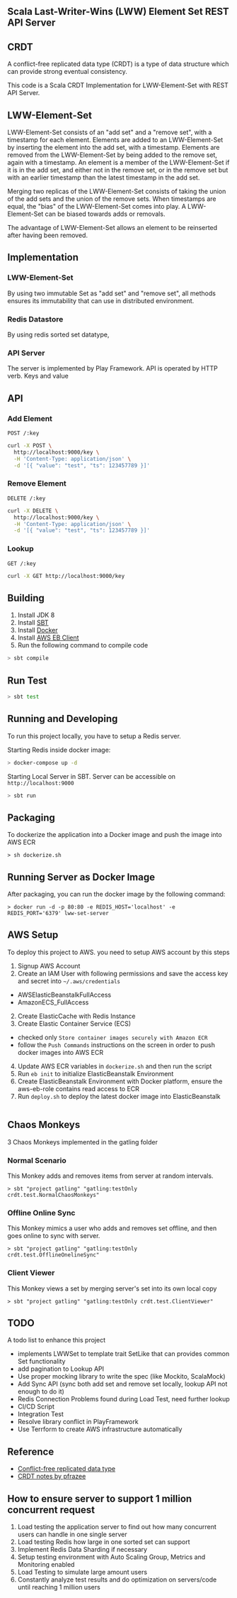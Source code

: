 Scala Last-Writer-Wins (LWW) Element Set REST API Server
--------------------------------------------------------

## CRDT
A conflict-free replicated data type (CRDT) is a type of data structure
which can provide strong eventual consistency.

This code is a Scala CRDT Implementation for LWW-Element-Set with REST API Server.


## LWW-Element-Set
LWW-Element-Set consists of an "add set" and a "remove set", with a timestamp for each element.
Elements are added to an LWW-Element-Set by inserting the element into the add set, with a timestamp.
Elements are removed from the LWW-Element-Set by being added to the remove set, again with a timestamp.
An element is a member of the LWW-Element-Set if it is in the add set, and either not in the remove set,
or in the remove set but with an earlier timestamp than the latest timestamp in the add set.

Merging two replicas of the LWW-Element-Set consists of taking the union of the add sets and
the union of the remove sets. When timestamps are equal, the "bias" of the LWW-Element-Set comes
into play. A LWW-Element-Set can be biased towards adds or removals.

The advantage of LWW-Element-Set allows an element to be reinserted after having been removed.

## Implementation

### LWW-Element-Set
By using two immutable Set as "add set" and "remove set",
all methods ensures its immutability that can use in distributed environment.

### Redis Datastore
By using redis sorted set datatype,

### API Server
The server is implemented by Play Framework. API is operated by HTTP verb.
Keys and value

## API

### Add Element
`POST /:key`

```bash
curl -X POST \
  http://localhost:9000/key \
  -H 'Content-Type: application/json' \
  -d '[{ "value": "test", "ts": 123457789 }]'
```

### Remove Element
`DELETE /:key`

```bash
curl -X DELETE \
  http://localhost:9000/key \
  -H 'Content-Type: application/json' \
  -d '[{ "value": "test", "ts": 123457789 }]'
```

### Lookup
`GET /:key`

```bash
curl -X GET http://localhost:9000/key
```



## Building
1. Install JDK 8
2. Install [SBT](https://www.scala-sbt.org/index.html)
3. Install [Docker](https://docs.docker.com/install/)
4. Install [AWS EB Client](https://docs.aws.amazon.com/elasticbeanstalk/latest/dg/eb-cli3-install.html)
5. Run the following command to compile code

```bash
> sbt compile
```

## Run Test
```bash
> sbt test
```

## Running and Developing
To run this project locally, you have to setup a Redis server.

Starting Redis inside docker image:
```bash
> docker-compose up -d
```

Starting Local Server in SBT. Server can be accessible on `http://localhost:9000`
```bash
> sbt run
```


## Packaging
To dockerize the application into a Docker image and push the image into AWS ECR
```
> sh dockerize.sh
```


## Running Server as Docker Image
After packaging, you can run the docker image by the following command:
```
> docker run -d -p 80:80 -e REDIS_HOST='localhost' -e REDIS_PORT='6379' lww-set-server
```

## AWS Setup
To deploy this project to AWS. you need to setup AWS account by this steps

1. Signup AWS Account
2. Create an IAM User with following permissions and save the access key and secret into `~/.aws/credentials`
  * AWSElasticBeanstalkFullAccess
  * AmazonECS_FullAccess
2. Create ElasticCache with Redis Instance
3. Create Elastic Container Service (ECS)
  * checked only `Store container images securely with Amazon ECR`
  * follow the `Push Commands` instructions on the screen in order to push docker images into AWS ECR
4. Update AWS ECR variables in `dockerize.sh` and then run the script
5. Run `eb init` to initialize ElasticBeanstalk Environment
6. Create ElasticBeanstalk Environment with Docker platform, ensure the aws-eb-role contains read access to ECR
7. Run `deploy.sh` to deploy the latest docker image into ElasticBeanstalk

```

```


## Chaos Monkeys
3 Chaos Monkeys implemented in the gatling folder

### Normal Scenario
This Monkey adds and removes items from server at random intervals.
```
> sbt "project gatling" "gatling:testOnly crdt.test.NormalChaosMonkeys"
```

### Offline Online Sync
This Monkey mimics a user who adds and removes set offline, and then goes online to sync with server.
```
> sbt "project gatling" "gatling:testOnly crdt.test.OfflineOnelineSync"
```

### Client Viewer
This Monkey views a set by merging server's set into its own local copy
```
> sbt "project gatling" "gatling:testOnly crdt.test.ClientViewer"
```

## TODO
A todo list to enhance this project
* implements LWWSet to template trait SetLike that can provides common Set functionality
* add pagination to Lookup API
* Use proper mocking library to write the spec (like Mockito, ScalaMock)
* Add Sync API (sync both add set and remove set locally, lookup API not enough to do it)
* Redis Connection Problems found during Load Test, need further lookup
* CI/CD Script
* Integration Test
* Resolve library conflict in PlayFramework
* Use Terrform to create AWS infrastructure automatically

## Reference
* [Conflict-free replicated data type](https://en.wikipedia.org/wiki/Conflict-free_replicated_data_type)
* [CRDT notes by pfrazee](https://github.com/pfrazee/crdt_notes)

## How to ensure server to support 1 million concurrent request
1. Load testing the application server to find out how many concurrent users can handle in one single server
2. Load testing Redis how large in one sorted set can support
3. Implement Redis Data Sharding if necessary
4. Setup testing environment with Auto Scaling Group, Metrics and Monitoring enabled
5. Load Testing to simulate large amount users
6. Constantly analyze test results and do optimization on servers/code until reaching 1 million users